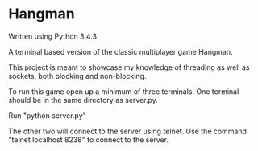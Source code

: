 # Hangman
Written using Python 3.4.3

A terminal based version of the classic multiplayer game Hangman.

This project is meant to showcase my knowledge of threading as well as sockets, both blocking and non-blocking.

To run this game open up a minimum of three terminals. One terminal should be in the same directory as server.py.

Run "python server.py"

The other two will connect to the server using telnet.
Use the command "telnet localhost 8238" to connect to the server.
